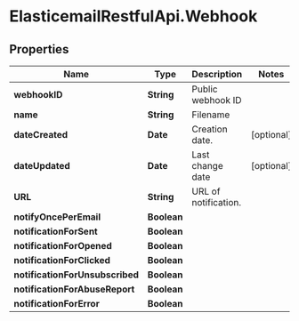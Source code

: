 # ElasticemailRestfulApi.Webhook

## Properties
Name | Type | Description | Notes
------------ | ------------- | ------------- | -------------
**webhookID** | **String** | Public webhook ID | 
**name** | **String** | Filename | 
**dateCreated** | **Date** | Creation date. | [optional] 
**dateUpdated** | **Date** | Last change date | [optional] 
**URL** | **String** | URL of notification. | 
**notifyOncePerEmail** | **Boolean** |  | 
**notificationForSent** | **Boolean** |  | 
**notificationForOpened** | **Boolean** |  | 
**notificationForClicked** | **Boolean** |  | 
**notificationForUnsubscribed** | **Boolean** |  | 
**notificationForAbuseReport** | **Boolean** |  | 
**notificationForError** | **Boolean** |  | 


